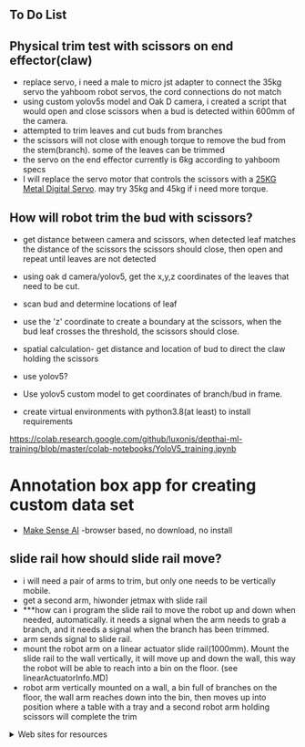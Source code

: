 ## To Do List

## Physical trim test with scissors on end effector(claw)
- replace servo, i need a male to micro jst adapter to connect the 35kg servo the yahboom robot servos, the cord connections do not match
- using custom yolov5s model and Oak D camera, i created a script that would open and close scissors when a bud is detected within 600mm of the camera.  
- attempted to trim leaves and cut buds from branches
- the scissors will not close with enough torque to remove the bud from the stem(branch). some of the leaves can be trimmed
- the servo on the end effector currently is 6kg according to yahboom specs 
- I will replace the servo motor that controls the scissors with a [25KG Metal Digital Servo](https://category.yahboom.net/products/high-torque-servo?variant=44011229511996). may try 35kg and 45kg if i need more torque.

## How will robot trim the bud with scissors?
- get distance between camera and scissors, when detected leaf matches the distance of the scissors the scissors should close, then open and repeat until leaves are not detected
- using oak d camera/yolov5, get the x,y,z coordinates of the leaves that need to be cut.
- scan bud and determine locations of leaf
- use the 'z' coordinate to create a boundary at the scissors, when the bud leaf crosses the threshold, the scissors should close.

- spatial calculation- get distance and location of bud to direct the claw holding the scissors
- use yolov5?

  



- Use yolov5 custom model to get coordinates of branch/bud in frame.

- create virtual environments with python3.8(at least) to install requirements 
  

https://colab.research.google.com/github/luxonis/depthai-ml-training/blob/master/colab-notebooks/YoloV5_training.ipynb

# Annotation box app for creating custom data set
- [Make Sense AI](https://www.makesense.ai/)    -browser based, no download, no install



## slide rail how should slide rail move?
- i will need a pair of arms to trim, but only one needs to be vertically mobile.
- get a second arm, hiwonder jetmax with slide rail 
- ***how can i program the slide rail to move the robot up and down when needed, automatically. it needs a signal when the arm needs to grab a branch, and it needs a signal when the branch has been trimmed. 
- arm sends signal to slide rail. 
- mount the robot arm on a linear actuator slide rail(1000mm). Mount the slide rail to the wall vertically, it will move up and down the wall, this way the robot will be able to reach into a bin on the floor. (see linearActuatorInfo.MD)
- robot arm vertically mounted on a wall, a bin full of branches on the floor, the wall arm reaches down into the bin, then moves up into position where a table with a tray and a second robot arm holding scissors will complete the trim



<details>

<summary>Web sites for resources</summary>

- ### Camera sites
 - Camera code - https://github.com/luxonis/depthai
 - https://shop.luxonis.com/  for cameras
  
- ### 3d print sites
 - www.xometry.com

</details>
